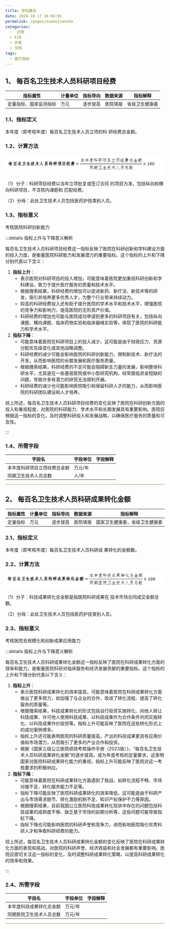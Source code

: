 ```yaml
---
title: 学科建设
date: 2024-10-17 16:04:01
permalink: /pages/xuekejianshe
categories: 
  -- 泛微
  - E10
  - 开发
  - 文档
tags: 
  - 医疗指标
---
```




## 1、 每百名卫生技术人员科研项目经费

| 指标属性               | 计量单位 | 指标导向 | 数据来源 | 指标解释       |
| ---------------------- | -------- | -------- | -------- | -------------- |
| 定量指标、国家监测指标 | 万元     | 逐步提高 | 医院填报 | 省级卫生健康委 |

### 1.1、指标定义

本年度（即考核年度）每百名卫生技术人员立项的科 研经费总金额。

### 1.2、计算方法

![image-20241018093305256](Pic/image-20241018093305256.png)

（1）分子：科研项目经费以当年立项批复或签订合同 的项目为准，包括纵向和横向科研项目，不含院内课题和 匹配经费。 

（2）分母：此处卫生技术人员包括医药护技类别人员。

### 1.3、指标意义

考核医院科研创新能力

:::details 指标上升与下降意义解析

每百名卫生技术人员科研项目经费这一指标反映了医院在科研创新和学科建设方面的投入力度，是衡量医院科研能力和发展潜力的重要指标。这个指标的上升和下降分别代表以下含义：

1. **指标上升**：
   - 表示医院对科研项目的投入增加，可能意味着医院更加重视科研创新和学科建设，致力于提升医疗服务的质量和技术水平。
   - 根据搜索结果，科研经费的增加可以促进新药、新疗法、新技术等的研发，吸引并培养更多优秀人才，为整个行业带来持续动力。
   - 较高的科研经费投入还有助于提升医院的学术水平和技术水平，增强医院的竞争力和影响力，提高医院的无形资产价值。
   - 科研经费的增加也可能与医院成功申请到更多的科研项目有关，包括纵向课题、横向课题、临床药物实验和临床器械实验等，体现了医院的科研能力和学术水平。
2. **指标下降**：
   - 可能意味着医院在科研项目上的投入减少，这可能是由于财政压力、资源分配优先级变化或其他战略调整。
   - 科研经费的减少可能会影响医院的科研创新能力，限制新技术、新疗法的开发，从而影响医院的长期发展和医疗服务质量。
   - 根据搜索结果，科研经费的不足可能会阻碍新生力量的发展，影响整体科研水平，尤其是在一些基层医院或中小型研究机构，经常面临资金短缺的问题，导致许多有潜力的研究无法顺利开展。
   - 科研经费的减少也可能影响医院吸引和保留科研人才的能力，从而影响医院的科研团队建设和人才培养。

综上所述，每百名卫生技术人员科研项目经费的变化反映了医院在科研创新方面的投入和重视程度，对医院的科研能力、学术水平和长期发展具有重要影响。医院应根据这一指标的变化，及时调整科研投入和发展战略，以确保医疗服务的质量和可及性。

:::

### 1.4、所需字段

| 字段名                       | 字段单位 | 字段解释 |
| ---------------------------- | -------- | -------- |
| 本年度科研项目立项经费总金额 | 万元/年  |          |
| 同期卫生技术人员总数         | 人/年    |          |

<hr style="background-color:#7ba53b">



## 2、 每百名卫生技术人员科研成果转化金额

| 指标属性 | 计量单位 | 指标导向 | 数据来源 | 指标解释                       |
| -------- | -------- | -------- | -------- | ------------------------------ |
| 定量指标 | 万元     | 逐步提高 | 医院填报 | 国家卫生健康委，省级卫生健康委 |

### 2.1、指标定义

本年度（即考核年度）每百名卫生技术人员科研成 果转化的金额数。

### 2.2、计算方法

![image-20241018093556963](Pic/image-20241018093556963.png)

（1）分子：科技成果转化总金额是指医院科研成果在 技术市场合同成交金额总数。 

（2）分母：此处卫生技术人员包括医药护技类别人员。 



### 2.3、指标意义

考核医院去规模化和创新成果应用能力

:::details 指标上升与下降意义解析

每百名卫生技术人员科研成果转化金额这一指标反映了医院在科研成果转化方面的效率和能力，是衡量医院科研对临床服务和经济发展贡献的重要指标。这个指标的上升和下降分别代表以下含义：

1. **指标上升**：
   - 表示医院科研成果转化的效率提高，可能意味着医院在科研成果转化方面做出了更多努力，如加强了与企业的合作、改进了转化流程、提高了转化服务的质量等。
   - 根据搜索结果，科技成果转化的形式包括自行投资实施转化、向他人转让科技成果、许可他人使用科技成果、以科技成果作为合作条件共同实施转化、以科技成果作价投资等。指标上升可能反映了医院在这些转化形式上的成功案例增多。
   - 指标上升还可能表明医院的科研质量提高，产出的科技成果更具有应用价值和市场潜力，从而吸引了更多的产业合作和投资。
   - 根据《国家三级公立医院绩效考核操作手册（2023版）》，“每百名卫生技术人员科研成果转化金额”的逐步提高，成为年度考核的定量要求，这表明国家对医院科研成果转化能力的重视，指标上升可能反映了医院对这一考核要求的积极响应。
2. **指标下降**：
   - 可能意味着医院在科研成果转化方面遇到了挑战，如转化流程不畅、市场对接不足、转化服务能力不足等。
   - 指标下降可能反映了医院科研成果转化的效率降低，这可能是由于科研产出与市场需求脱节、转化激励机制不足、知识产权保护不力等原因。
   - 根据搜索结果，目前我国公立医院科技成果转化现状中存在的问题包括科技成果的成熟度不够、缺乏基于市场的前期分析等，这些问题可能导致指标下降。
   - 指标下降也可能影响医院的科研声誉和竞争力，进而影响医院吸引优秀科研人才和争取科研经费的能力。

综上所述，每百名卫生技术人员科研成果转化金额的变化反映了医院在科研成果转化方面的表现和挑战，对医院的科研声誉、经济效益和社会发展都有重要影响。医院应密切关注这一指标的变化，及时调整科研成果转化策略，以提高科研成果转化的效率和效果。


:::

### 2.4、所需字段

| 字段名                   | 字段单位 | 字段解释 |
| ------------------------ | -------- | -------- |
| 本年度科技成果转化总金额 | 万元/年  |          |
| 同期医院卫生技术人员总数 | 万元/年  |          |

<hr style="background-color:#7ba53b">

